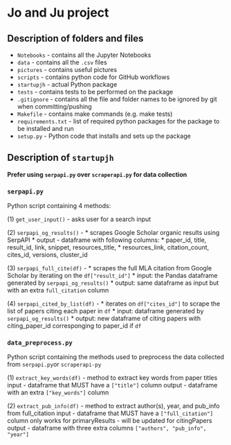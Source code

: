 # Jo and Ju project

## Description of folders and files

* `Notebooks`        - contains all the Jupyter Notebooks
* `data`             - contains all the `.csv` files
* `pictures`         - contains useful pictures
* `scripts`          - contains python code for GitHub workflows
* `startupjh`        - actual Python package
* `tests`            - contains tests to be performed on the package 
* `.gitignore`       - contains all the file and folder names to be ignored by git when committing/pushing
* `Makefile`         - contains make commands (e.g. make tests)
* `requirements.txt` - list of required python packages for the package to be installed and run
* `setup.py`         - Python code that installs and sets up the package

## Description of `startupjh`

**Prefer using `serpapi.py` over `scraperapi.py` for data collection**

### `serpapi.py`

Python script containing 4 methods:

(1) `get_user_input()` - asks user for a search input

(2) `serpapi_og_results()` - * scrapes Google Scholar organic results using SerpAPI
                             * output - dataframe with following columns: 
                             * paper_id, title, result_id, link, snippet, resources_title,
                             * resources_link, citation_count, cites_id, versions, cluster_id
                                              
(3) `serpapi_full_cite(df)` - * scrapes the full MLA citation from Google Scholar by iterating on the `df["result_id"]`
                              * input: the Pandas dataframe generated by `serpapi_og_results()`
                              * output: same dataframe as input but with an extra `full_citation` column
    
(4) `serpapi_cited_by_list(df)` - * iterates on `df["cites_id"]` to scrape the list of papers citing each paper in `df`
                                  * input: dataframe generated by `serpapi_og_results()`
                                  * output: new dataframe of citing papers with citing_paper_id corresponging to paper_id if `df`

### `data_preprocess.py`

Python script containing the methods used to preprocess the data collected from `serpapi.py`or `scraperapi-py`

(1) `extract_key_words(df)` - method to extract key words from paper titles
                              input - dataframe that MUST have a `["title"]` column 
                              output - dataframe with an extra `["key_words"]` column

(2) `extract_pub_info(df)` - method to extract author(s), year, and pub_info from full_citation
                             input - dataframe that MUST have a `["full_citation"]` column
                                     only works for primaryResults - will be updated for citingPapers
                             output - dataframe with three extra columns `["authors", "pub_info", "year"]`
